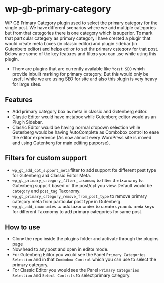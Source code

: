 # wp-gb-primary-category
WP GB Primary Category plugin used to select the primary category for the single post. We have different scenarios where we add multiple categories but from that categories there is one category which is superior. To mark that particular category as primary category I have created a plugin that would create meta boxes (in classic editor) and plugin sidebar (in Gutenberg editor) and helps editor to set the primary category for that post. Below are some of the key features and filters you can use while using this plugin.

- There are plugins that are currently available like `Yoast SEO` which provide inbuilt marking for primary category. But this would only be useful while we are using SEO for site and also this plugin is very heavy for large sites.

## Features
- Add primary category box as meta in classic and Gutenberg editor.
- Classic Editor would have metabox while Gutenberg editor would as an Plugin Sidebar.
- Classic Editor would be having normal dropown selection while Gutenberg would be having AutoComplete as Combobox control to ease the editor experience (As now almost every WordPress site is moved and using Gutenberg for main editing purporse).

## Filters for custom support
- `wp_gb_add_cpt_support_meta` filter to add support for different post type for Gutenberg and Classic Editor Meta.
- `wp_gb_primary_category_filter_taxonomy` to filter the txonomy for Gutenberg support based on the post/cpt you view. Default would be `category` and `post_tag` Taxonomy.
- `wp_gb_primary_category_remove_from_post_type` to remove primary category meta from particular post type in Gutenberg.
- `wp_gb_add_taxonomies` to add taxonomies to create dynamic meta keys for different Taxonomy to add primary categories for same post.
## How to use
- Clone the repo inside the plugins folder and activate through the plugins page.
- Now head to any post and open in editor mode.
- For Gutenberg Editor you would see the Panel `Primary Categories Selection` and in that `Combobox Control` which you can use to select the primary category.
- For Classic Editor you would see the Panel `Primary Categories Selection` and `Select Controls` to select primary category.
